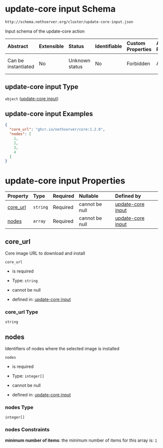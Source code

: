 # update-core input Schema

```txt
http://schema.nethserver.org/cluster/update-core-input.json
```

Input schema of the update-core action

| Abstract            | Extensible | Status         | Identifiable | Custom Properties | Additional Properties | Access Restrictions | Defined In                                                                      |
| :------------------ | :--------- | :------------- | :----------- | :---------------- | :-------------------- | :------------------ | :------------------------------------------------------------------------------ |
| Can be instantiated | No         | Unknown status | No           | Forbidden         | Allowed               | none                | [update-core-input.json](cluster/update-core-input.json "open original schema") |

## update-core input Type

`object` ([update-core input](update-core-input-1.md))

## update-core input Examples

```json
{
  "core_url": "ghcr.io/nethserver/core:1.2.0",
  "nodes": [
    1,
    2,
    3,
    4
  ]
}
```

# update-core input Properties

| Property              | Type     | Required | Nullable       | Defined by                                                                                                                                         |
| :-------------------- | :------- | :------- | :------------- | :------------------------------------------------------------------------------------------------------------------------------------------------- |
| [core_url](#core_url) | `string` | Required | cannot be null | [update-core input](update-core-input-1-properties-core_url.md "http://schema.nethserver.org/cluster/update-core-input.json#/properties/core_url") |
| [nodes](#nodes)       | `array`  | Required | cannot be null | [update-core input](update-core-input-1-properties-nodes.md "http://schema.nethserver.org/cluster/update-core-input.json#/properties/nodes")       |

## core_url

Core image URL to download and install

`core_url`

*   is required

*   Type: `string`

*   cannot be null

*   defined in: [update-core input](update-core-input-1-properties-core_url.md "http://schema.nethserver.org/cluster/update-core-input.json#/properties/core_url")

### core_url Type

`string`

## nodes

Identifiers of nodes where the selected image is installed

`nodes`

*   is required

*   Type: `integer[]`

*   cannot be null

*   defined in: [update-core input](update-core-input-1-properties-nodes.md "http://schema.nethserver.org/cluster/update-core-input.json#/properties/nodes")

### nodes Type

`integer[]`

### nodes Constraints

**minimum number of items**: the minimum number of items for this array is: `1`
